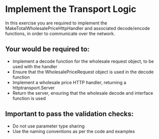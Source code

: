 # Implement the Transport Logic

In this exercise you are required to implement the MakeTotalWholesalePriceHttpHandler and associated decode/encode functions, in order to communicate over the network.

## Your would be required to:
* Implement a decode function for the wholesale request object, to be used with the handler
* Ensure that the WholesalePriceRequest object is used in the decode function
* Implement a wholesale price HTTP handler, returning a httptransport.Server
* Return the server, ensuring that the wholesale decode and interface function is used

## Important to pass the validation checks:
* Do not use parameter type sharing
* Use the naming conventions as per the code and examples
